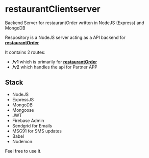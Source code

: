 
# restaurantClientserver
Backend Server for restaurantOrder written in NodeJS (Express) and MongoDB

Respository is a NodeJS server acting as a API backend for **[restaurantOrder](https://github.com/warlockdn/restaurantOrder)**

It contains 2 routes:

- **/v1** which is primarily for **[restaurantOrder](https://github.com/warlockdn/restaurantOrder)**
- **/v2** which handles the api for Partner APP

## Stack

 - NodeJS
 - ExpressJS
 - MongoDB
 - Mongoose
 - JWT
 - Firebase Admin
 - Sendgrid for Emails
 - MSG91 for SMS updates
 - Babel
 - Nodemon

Feel free to use it.
